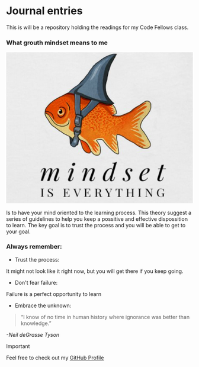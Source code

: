 # Journal entries

This is will be a repository holding the readings for my Code Fellows class.

### What grouth mindset means to me
![Grouth mindset](mindset.png)

Is to have your mind oriented to the learning process. This theory suggest a series of guidelines to help you keep a possitive and effective dispossition to learn. The key goal is to trust the process and you will be able to get to your goal.

### Always remember:

* Trust the process:
  
It might not look like it right now, but you will get there if you keep going.

* Don't fear failure:
  
Failure is a perfect opportunity to learn

* Embrace the unknown:
  
>“I know of no time in human history where ignorance was better than knowledge.”

_-Neil deGrasse Tyson_

> [!IMPORTANT]
> Feel free to check out my [GitHub Profile](https://github.com/f-taveras)


[^1]: Never forget we are star dust. Within each one of us lies the same particles that have created the universe.
